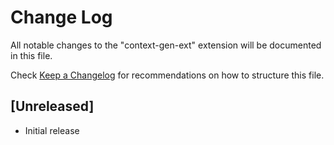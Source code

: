 # Change Log

All notable changes to the "context-gen-ext" extension will be documented in this file.

Check [Keep a Changelog](http://keepachangelog.com/) for recommendations on how to structure this file.

## [Unreleased]

- Initial release
